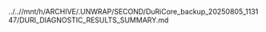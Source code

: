 ../..//mnt/h/ARCHIVE/.UNWRAP/SECOND/DuRiCore_backup_20250805_113147/DURI_DIAGNOSTIC_RESULTS_SUMMARY.md